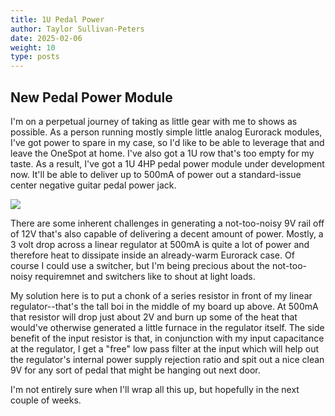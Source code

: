 ```yaml
---
title: 1U Pedal Power
author: Taylor Sullivan-Peters
date: 2025-02-06
weight: 10
type: posts
---
```


## New Pedal Power Module

I'm on a perpetual journey of taking as little gear with me to shows as possible. As a person running mostly simple little analog Eurorack modules, I've got power to spare in my case, so I'd like to be able to leverage that and leave the OneSpot at home. I've also got a 1U row that's too empty for my taste. As a result, I've got a 1U 4HP pedal power module under development now. It'll be able to deliver up to 500mA of power out a standard-issue center negative guitar pedal power jack. 

<img src=".images/nineBoard.jpg">

There are some inherent challenges in generating a not-too-noisy 9V rail off of 12V that's also capable of delivering a decent amount of power. Mostly, a 3 volt drop across a linear regulator at 500mA is quite a lot of power and therefore heat to dissipate inside an already-warm Eurorack case. Of course I could use a switcher, but I'm being precious about the not-too-noisy requiremnet and switchers like to shout at light loads.

My solution here is to put a chonk of a series resistor in front of my linear regulator--that's the tall boi in the middle of my board up above. At 500mA that resistor will drop just about 2V and burn up some of the heat that would've otherwise generated a little furnace in the regulator itself. The side benefit of the input resistor is that, in conjunction with my input capacitance at the regulator, I get a "free" low pass filter at the input which will help out the regulator's internal power supply rejection ratio and spit out a nice clean 9V for any sort of pedal that might be hanging out next door. 

I'm not entirely sure when I'll wrap all this up, but hopefully in the next couple of weeks. 
